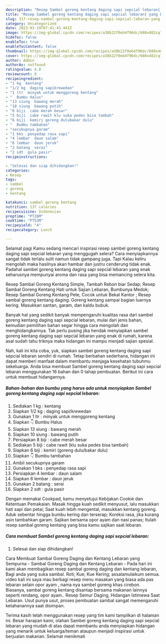 ```yaml
---
description: "Resep Sambel goreng kentang daging sapi sepcial lebaran{ yang Enak Banget,  Menu Buat lebaran"
title: "Resep Sambel goreng kentang daging sapi sepcial lebaran{ yang Enak Banget,  Menu Buat lebaran"
slug: 317-resep-sambel-goreng-kentang-daging-sapi-sepcial-lebaran-yang-enak-banget-menu-buat-lebaran
category: Uncategorized
date: 2023-03-19T07:41:43.441Z
image: https://img-global.cpcdn.com/recipes/a38b22f0eb4f96dc/680x482cq70/sambel-goreng-kentang-daging-sapi-sepcial-lebaran-foto-resep-utama.jpg
hideToc: false
enableToc: true
enableTocContent: false
thumbnail: https://img-global.cpcdn.com/recipes/a38b22f0eb4f96dc/680x482cq70/sambel-goreng-kentang-daging-sapi-sepcial-lebaran-foto-resep-utama.jpg
cover: https://img-global.cpcdn.com/recipes/a38b22f0eb4f96dc/680x482cq70/sambel-goreng-kentang-daging-sapi-sepcial-lebaran-foto-resep-utama.jpg
author: Admin
authorAv: notfound
ratingvalue: 4.8
reviewcount: 8
recipeingredient:
- "1 kg  kentang"
- "1/2 kg  daging sapikrewedan"
- "1 ltr  minyak untuk menggoreng kentang"
- "  Bumbu Halus"
- "13 siung  bawang merah"
- "10 siung  bawang putih"
- "8 biji  cabe merah besar"
- "5 biji  cabe rawit klu suka pedes bisa tambah"
- "6 biji  kemiri goreng dulubakar dulu"
- "  Bumbu tambahan"
- "secukupnya garam"
- "1 bks  penyedap rasa sapi"
- "4 lembar  daun salam"
- "6 lembar  daun jeruk"
- "2 batang  serai"
- "2 sdt  gula pasir"
recipeinstructions:

- "Selesai dan siap dihidangkan!"
categories:
- Resep
tags:
- sambel
- goreng
- kentang

katakunci: sambel goreng kentang 
nutrition: 137 calories
recipecuisine: Indonesian
preptime: "PT26M"
cooktime: "PT53M"
recipeyield: "4"
recipecategory: Lunch

---
```



Selamat pagi Kamu sedang mencari inspirasi resep sambel goreng kentang daging sapi sepcial lebaran yang menggugah selera? Cara menyiapkannya sangat tidak terlalu sulit namun tidak gampang juga. Tapi Kalau keliru mengolah maka hasilnya akan hambar dan justru cenderung tidak enak. Padahal sambel goreng kentang daging sapi sepcial lebaran yang enak seharusnya mempunyai aroma dan rasa yang bisa memancing selera kita.


Resep Sambal Goreng Kentang Simple, Tambah Rebon biar Sedap; Resep Sambal Goreng Kentang Hati untuk Sajian Lebaran, Bumbunya Medok; Resep Sambal Goreng Kentang Pete, Cocok untuk Bekal Kantor ; Resep sambal goreng kentang daging. Goreng kentang sampai bagian luarnya kering. Masukkan santan, garam, dan kaldu bubuk.

Banyak hal yang sedikit banyak mempengaruhi kualitas rasa dari sambel goreng kentang daging sapi sepcial lebaran, mulai dari jenis bahan, kemudian pemilihan bahan segar hingga cara mengolah dan menghidangkannya. Tak perlu pusing jika hendak menyiapkan sambel goreng kentang daging sapi sepcial lebaran yang enak di rumah, karena asal sudah tahu triknya maka hidangan ini mampu menjadi sajian spesial.


Nah, kali ini kita coba, yuk, siapkan sambel goreng kentang daging sapi sepcial lebaran sendiri di rumah. Tetap berbahan sederhana, hidangan ini dapat memberi manfaat dalam membantu menjaga kesehatan tubuhmu sekeluarga. Anda bisa membuat Sambel goreng kentang daging sapi sepcial lebaran menggunakan 16 bahan dan 0 tahap pembuatan. Berikut ini cara untuk membuat hidangannya.

<!--inarticleads1-->

##### Bahan-bahan dan bumbu yang harus ada untuk menyiapkan Sambel goreng kentang daging sapi sepcial lebaran:

1. Sediakan 1 kg : kentang
1. Siapkan 1/2 kg : daging sapi/krewedan
1. Gunakan 1 ltr : minyak untuk menggoreng kentang
1. Siapkan  👇 Bumbu Halus
1. Siapkan 13 siung : bawang merah
1. Siapkan 10 siung : bawang putih
1. Persiapkan 8 biji : cabe merah besar
1. Sediakan 5 biji : cabe rawit (klu suka pedes bisa tambah)
1. Siapkan 6 biji : kemiri (goreng dulu/bakar dulu)
1. Siapkan  👇 Bumbu tambahan
1. Ambil secukupnya garam
1. Gunakan 1 bks : penyedap rasa sapi
1. Persiapkan 4 lembar : daun salam
1. Siapkan 6 lembar : daun jeruk
1. Gunakan 2 batang : serai
1. Siapkan 2 sdt : gula pasir


Dengan memakai Cookpad, kamu menyetujui Kebijakan Cookie dan Ketentuan Pemakaian. Masak hingga kuah sedikit menyusut, lalu masukkan hati sapi dan petai; Saat kuah lebih mengental, masukkan kentang goreng. Aduk sebentar hingga bumbu kering dan terserap; Koreksi rasa, jika kurang asin tambahkan garam. Sajikan bersama opor ayam dan nasi panas; Itulah resep sambal goreng kentang yang bisa kamu sajikan saat lebaran. 

<!--inarticleads2-->

##### Cara membuat Sambel goreng kentang daging sapi sepcial lebaran:


1. Selesai dan siap dihidangkan!

Cara Membuat Sambal Goreng Daging dan Kentang Lebaran yang Sempurna - Sambal Goreng Daging dan Kentang Lebaran - Pada hari ini kami akan membagikan resep sambal goreng daging dan kentang lebaran, Bagi anda yang suka sambal. Roti; Kue; Kue Kering; assalamulaikum semua. video kali ini saya mau berbagi resep menu masakan yang biasa ada pas lebaran selain opor ayam , nama nya sambel goreng khas cirebon. Biasanya, sambal goreng kentang disantap bersama makanan lainnya seperti rendang, opor ayam.. Resep Semur Daging, Hidangan Istimewa Saat Lebaran. Usut punya usut, proses pembuatan sambal sangat memengaruhi ketahanannya saat disimpan. 

Terima kasih telah menggunakan resep yang tim kami tampilkan di halaman ini. Besar harapan kami, olahan Sambel goreng kentang daging sapi sepcial lebaran yang mudah di atas dapat membantu anda menyiapkan hidangan yang menarik untuk keluarga/teman ataupun menjadi inspirasi untuk berjualan makanan. Selamat menikmati
